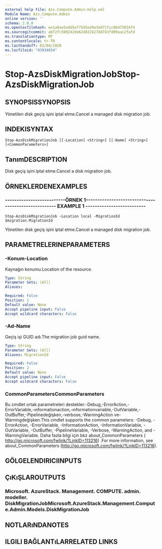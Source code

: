 ```yaml
---
external help file: Azs.Compute.Admin-help.xml
Module Name: Azs.Compute.Admin
online version: ''
schema: 2.0.0
ms.openlocfilehash: ee1a9ae5a4d5ef7545ee9a3e071fcc06475034f4
ms.sourcegitcommit: a6f2fc500242de6248224278d743fd09aac2fafd
ms.translationtype: MT
ms.contentlocale: tr-TR
ms.lasthandoff: 03/04/2020
ms.locfileid: "93934654"
---
```

# <span data-ttu-id="c4cd0-101">Stop-AzsDiskMigrationJob</span><span class="sxs-lookup"><span data-stu-id="c4cd0-101">Stop-AzsDiskMigrationJob</span></span>

## <span data-ttu-id="c4cd0-102">SYNOPSIS</span><span class="sxs-lookup"><span data-stu-id="c4cd0-102">SYNOPSIS</span></span>
<span data-ttu-id="c4cd0-103">Yönetilen disk geçiş işini iptal etme.</span><span class="sxs-lookup"><span data-stu-id="c4cd0-103">Cancel a managed disk migration job.</span></span>

## <span data-ttu-id="c4cd0-104">INDEKI</span><span class="sxs-lookup"><span data-stu-id="c4cd0-104">SYNTAX</span></span>

```
Stop-AzsDiskMigrationJob [[-Location] <String>] [[-Name] <String>] [<CommonParameters>]
```

## <span data-ttu-id="c4cd0-105">Tanım</span><span class="sxs-lookup"><span data-stu-id="c4cd0-105">DESCRIPTION</span></span>
<span data-ttu-id="c4cd0-106">Disk geçiş işini iptal etme.</span><span class="sxs-lookup"><span data-stu-id="c4cd0-106">Cancel a disk migration job.</span></span>

## <span data-ttu-id="c4cd0-107">ÖRNEKLERDEN</span><span class="sxs-lookup"><span data-stu-id="c4cd0-107">EXAMPLES</span></span>

### <span data-ttu-id="c4cd0-108">--------------------------ÖRNEK 1--------------------------</span><span class="sxs-lookup"><span data-stu-id="c4cd0-108">-------------------------- EXAMPLE 1 --------------------------</span></span>
```
Stop-AzsDiskMigrationJob -Location local -MigrationId $migration.MigrationId
```

<span data-ttu-id="c4cd0-109">Yönetilen disk geçiş işini iptal etme.</span><span class="sxs-lookup"><span data-stu-id="c4cd0-109">Cancel a managed disk migration job.</span></span>

## <span data-ttu-id="c4cd0-110">PARAMETRELERINE</span><span class="sxs-lookup"><span data-stu-id="c4cd0-110">PARAMETERS</span></span>

### <span data-ttu-id="c4cd0-111">-Konum</span><span class="sxs-lookup"><span data-stu-id="c4cd0-111">-Location</span></span>
<span data-ttu-id="c4cd0-112">Kaynağın konumu.</span><span class="sxs-lookup"><span data-stu-id="c4cd0-112">Location of the resource.</span></span>

```yaml
Type: String
Parameter Sets: (All)
Aliases: 

Required: False
Position: 1
Default value: None
Accept pipeline input: False
Accept wildcard characters: False
```

### <span data-ttu-id="c4cd0-113">-Ad</span><span class="sxs-lookup"><span data-stu-id="c4cd0-113">-Name</span></span>
<span data-ttu-id="c4cd0-114">Geçiş işi GUID adı.</span><span class="sxs-lookup"><span data-stu-id="c4cd0-114">The migration job guid name.</span></span>

```yaml
Type: String
Parameter Sets: (All)
Aliases: MigrationId

Required: False
Position: 2
Default value: None
Accept pipeline input: False
Accept wildcard characters: False
```

### <span data-ttu-id="c4cd0-115">CommonParameters</span><span class="sxs-lookup"><span data-stu-id="c4cd0-115">CommonParameters</span></span>
<span data-ttu-id="c4cd0-116">Bu cmdlet ortak parametreleri destekler:-Debug,-ErrorAction,-ErrorVariable,-ınformationaction,-ınformationvariable,-OutVariable,-OutBuffer,-Pipelinedeğişken,-verbose,-WarningAction ve-Warningdeğişken.</span><span class="sxs-lookup"><span data-stu-id="c4cd0-116">This cmdlet supports the common parameters: -Debug, -ErrorAction, -ErrorVariable, -InformationAction, -InformationVariable, -OutVariable, -OutBuffer, -PipelineVariable, -Verbose, -WarningAction, and -WarningVariable.</span></span> <span data-ttu-id="c4cd0-117">Daha fazla bilgi için bkz about_CommonParameters ( http://go.microsoft.com/fwlink/?LinkID=113216) .</span><span class="sxs-lookup"><span data-stu-id="c4cd0-117">For more information, see about_CommonParameters (http://go.microsoft.com/fwlink/?LinkID=113216).</span></span>

## <span data-ttu-id="c4cd0-118">GÖLGELENDIRICI</span><span class="sxs-lookup"><span data-stu-id="c4cd0-118">INPUTS</span></span>

## <span data-ttu-id="c4cd0-119">ÇıKıŞLAR</span><span class="sxs-lookup"><span data-stu-id="c4cd0-119">OUTPUTS</span></span>

### <span data-ttu-id="c4cd0-120">Microsoft. AzureStack. Management. COMPUTE. admin. modeller. DiskMigrationJob</span><span class="sxs-lookup"><span data-stu-id="c4cd0-120">Microsoft.AzureStack.Management.Compute.Admin.Models.DiskMigrationJob</span></span>

## <span data-ttu-id="c4cd0-121">NOTLARıNDA</span><span class="sxs-lookup"><span data-stu-id="c4cd0-121">NOTES</span></span>

## <span data-ttu-id="c4cd0-122">ILGILI BAĞLANTıLAR</span><span class="sxs-lookup"><span data-stu-id="c4cd0-122">RELATED LINKS</span></span>

